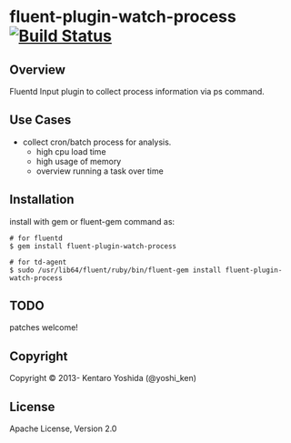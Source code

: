 fluent-plugin-watch-process [![Build Status](https://travis-ci.org/y-ken/fluent-plugin-watch-process.png?branch=master)](https://travis-ci.org/y-ken/fluent-plugin-watch-process)
=====================

## Overview

Fluentd Input plugin to collect process information via ps command.

## Use Cases

* collect cron/batch process for analysis.
  * high cpu load time
  * high usage of memory
  * overview running a task over time

## Installation

install with gem or fluent-gem command as:

```
# for fluentd
$ gem install fluent-plugin-watch-process

# for td-agent
$ sudo /usr/lib64/fluent/ruby/bin/fluent-gem install fluent-plugin-watch-process
```

## TODO

patches welcome!

## Copyright

Copyright © 2013- Kentaro Yoshida (@yoshi_ken)

## License

Apache License, Version 2.0
